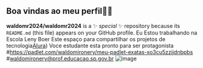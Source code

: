   ## Boa vindas ao meu perfil👨‍🏫
  **waldomr2024/waldomr2024** is a ✨ _special_ ✨ repository because its `README.md` (this file) appears on your GitHub profile.
Eu Estou trabalhando na Escola Leny Boer
  Este espaço para compartilhar os projetos de tecnologia[Alura](https://cursos.alura.com.br/dashboard))
Voce estudante esta  pronto para ser protagonista
#https://padlet.com/waldomironery/meu-padlet-exatas-xo3cu5zzjjdnbpbs
#waldomironery@prof.educacao.sp.gov.br
![image](https://github.com/waldomr2024/waldomr2024/assets/168663088/028d6c4c-5285-4077-a753-d14e0313c5d7)
